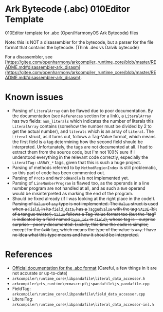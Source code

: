 # Ark Bytecode (.abc) 010Editor Template

010Editor template for .abc (Open/HarmonyOS Ark Bytecode) files

Note: this is NOT a disassembler for the bytecode, but a parser for the file format that contains the bytecode. (Think .dex vs Dalvik bytecode)

For a disassembler, see [https://gitee.com/openharmony/arkcompiler_runtime_core/blob/master/README.md#disassembler-ark_disasm](https://gitee.com/openharmony/arkcompiler_runtime_core/blob/master/README.md#disassembler-ark_disasm).

# Known issues
- Parsing of `LiteralArray` can be flawed due to poor documentation. By the documentation (see `References` section for a link), a `LiteralArray` has two fields: `num_literals` which indicates the number of literals this `LiteralArray` contains (somehow the number must be divided by 2 to get the actual number), and `literals` which is an array of `Literal`. The `Literal` struct, as it turns out, follows a Tag-Value format, which means the first field is a tag determining how the second field should be interpreted. Unfortunately, the tags are not documented at all. I had to extract them from the source code, but I'm not 100% sure if I understood everything in the relevant code correctly, especially the `LiteralTag::ARRAY_*` tags, given that this is such a huge project.
- Parsing of methods referred to by `MethodRegionIndex` is still problematic, so this part of code has been commented out.
- Parsing of `Proto` and `MethodHandle` is not implemented yet.
- Parsing of `LineNumberProgram` is flawed too, as the operands in a line number program are not handled at all, and as such a `0x0` operand would be misinterpreted as marking the end of the program.
- Should be fixed already (if I was looking at the right place in the code!). <s>Parsing of `Value` of `any` type is not implemented. The `Value` struct is used when a `Field`, in its `field_data`, has a `TaggedValue` with the tag `VALUE` (bit of a tongue twister). `Value` follows a Tag-Value format too (but the "tag" is indicated by a field named `type_idx` in `Field`), whose tag is - surprise surprise - poorly documented. Luckily, this time the code is simpler, except for the `0x0b` tag, which means the type of the value is `any`. I have no idea what this type means and how it should be interpreted.</s>

# References
- [Official documentation for the .abc format](https://gitee.com/openharmony/arkcompiler_runtime_core/blob/master/docs/file_format.md) (Careful, a few things in it are not accurate or up-to-date)
- `arkcompiler\runtime_core\libpandafile\literal_data_accessor.h`
- `arkcompiler\ets_runtime\ecmascript\jspandafile\js_pandafile.cpp`
- FieldTag: `arkcompiler\runtime_core\libpandafile\field_data_accessor.cpp`
- LiteralTag: `arkcompiler\runtime_core\libpandafile\literal_data_accessor-inl.h`

